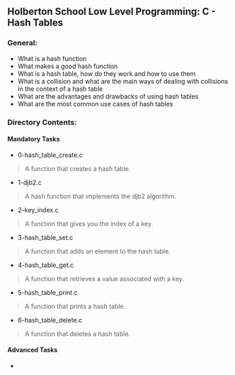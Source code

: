 ## Holberton School Low Level Programming: C - Hash Tables
### General:

-  What is a hash function
-  What makes a good hash function
-  What is a hash table, how do they work and how to use them
-  What is a collision and what are the main ways of dealing with collisions in the context of a hash table
-  What are the advantages and drawbacks of using hash tables
-  What are the most common use cases of hash tables

### Directory Contents:
#### Mandatory Tasks
- 0-hash_table_create.c
> A function that creates a hash table.

- 1-djb2.c
> A hash function that implements the djb2 algorithm.

- 2-key_index.c
> A function that gives you the index of a key.

- 3-hash_table_set.c
> A function that adds an element to the hash table.

- 4-hash_table_get.c
> A function that retrieves a value associated with a key.

- 5-hash_table_print.c
> A function that prints a hash table.

- 6-hash_table_delete.c
> A function that deletes a hash table.

#### Advanced Tasks
- 
> 
